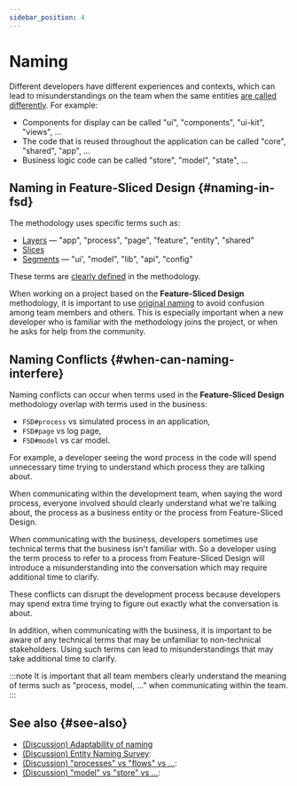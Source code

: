 ```yaml
---
sidebar_position: 4
---
```


# Naming

Different developers have different experiences and contexts, which can lead to misunderstandings on the team when the same entities [are called differently][disc-src]. For example:

- Components for display can be called "ui", "components", "ui-kit", "views", ...
- The code that is reused throughout the application can be called "core", "shared", "app", ...
- Business logic code can be called "store", "model", "state", ...

## Naming in Feature-Sliced Design {#naming-in-fsd}

The methodology uses specific terms such as:

- [Layers][refs-layers] — "app", "process", "page", "feature", "entity", "shared"
- [Slices][refs-slices]
- [Segments][refs-segments] — "ui', "model", "lib", "api", "config"

These terms are [clearly defined][refs-reference] in the methodology.

When working on a project based on the **Feature-Sliced Design** methodology, it is important to use [original naming][disc-src] to avoid confusion among team members and others. This is especially important when a new developer who is familiar with the methodology joins the project, or when he asks for help from the community.

## Naming Conflicts {#when-can-naming-interfere}

Naming conflicts can occur when terms used in the **Feature-Sliced Design** methodology overlap with terms used in the business:

- `FSD#process` vs simulated process in an application,
- `FSD#page` vs log page,
- `FSD#model` vs car model.

For example, a developer seeing the word process in the code will spend unnecessary time trying to understand which process they are talking about.

When communicating within the development team, when saying the word process, everyone involved should clearly understand what we're talking about, the process as a business entity or the process from Feature-Sliced Design.

When communicating with the business, developers sometimes use technical terms that the business isn't familiar with. So a developer using the term process to refer to a process from Feature-Sliced Design will introduce a misunderstanding into the conversation which may require additional time to clarify.

<!-- TODO: think of examples for other terms -->

These conflicts can disrupt the development process because developers may spend extra time trying to figure out exactly what the conversation is about.

In addition, when communicating with the business, it is important to be aware of any technical terms that may be unfamiliar to non-technical stakeholders. Using such terms can lead to misunderstandings that may take additional time to clarify.

:::note
It is important that all team members clearly understand the meaning of terms such as "process, model, ..." when communicating within the team.
:::

## See also {#see-also}

- [(Discussion) Adaptability of naming][disc-src]
- [(Discussion) Entity Naming Survey][disc-naming]:
- [(Discussion) "processes" vs "flows" vs ...][disc-processes]:
- [(Discussion) "model" vs "store" vs ...][disc-model]:

[disc-model]: https://github.com/feature-sliced/documentation/discussions/68
[disc-naming]: https://github.com/feature-sliced/documentation/discussions/31#discussioncomment-464894
[disc-processes]: https://github.com/feature-sliced/documentation/discussions/20
[disc-src]: https://github.com/feature-sliced/documentation/discussions/16
[refs-layers]: /docs/reference/units/layers
[refs-reference]: /docs/reference/units
[refs-segments]: /docs/reference/units/segments
[refs-slices]: /docs/reference/units#slice